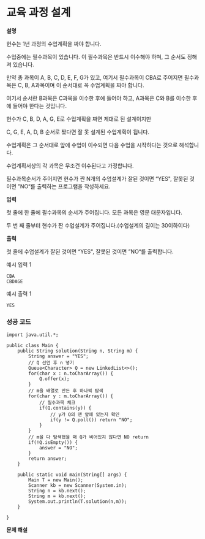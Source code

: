 # 교육 과정 설계



**설명**

현수는 1년 과정의 수업계획을 짜야 합니다.

수업중에는 필수과목이 있습니다. 이 필수과목은 반드시 이수해야 하며, 그 순서도 정해져 있습니다.

만약 총 과목이 A, B, C, D, E, F, G가 있고, 여기서 필수과목이 CBA로 주어지면 필수과목은 C, B, A과목이며 이 순서대로 꼭 수업계획을 짜야 합니다.

여기서 순서란 B과목은 C과목을 이수한 후에 들어야 하고, A과목은 C와 B를 이수한 후에 들어야 한다는 것입니다.

현수가 C, B, D, A, G, E로 수업계획을 짜면 제대로 된 설계이지만

C, G, E, A, D, B 순서로 짰다면 잘 못 설계된 수업계획이 됩니다.

수업계획은 그 순서대로 앞에 수업이 이수되면 다음 수업을 시작하다는 것으로 해석합니다.

수업계획서상의 각 과목은 무조건 이수된다고 가정합니다.

필수과목순서가 주어지면 현수가 짠 N개의 수업설계가 잘된 것이면 “YES", 잘못된 것이면 ”NO“를 출력하는 프로그램을 작성하세요.

 

**입력**

첫 줄에 한 줄에 필수과목의 순서가 주어집니다. 모든 과목은 영문 대문자입니다.

두 번 째 줄부터 현수가 짠 수업설계가 주어집니다.(수업설계의 길이는 30이하이다)

 

**출력**

첫 줄에 수업설계가 잘된 것이면 “YES", 잘못된 것이면 ”NO“를 출력합니다.

예시 입력 1

```
CBA
CBDAGE
```

예시 출력 1

```
YES
```



### 성공 코드

```
import java.util.*;

public class Main {
	public String solution(String n, String m) {
		String answer = "YES";
		// Q 선언 후 n 넣기
		Queue<Character> Q = new LinkedList<>();
		for(char x : n.toCharArray()) {
			Q.offer(x);
		}
		// m을 배열로 만든 후 하나씩 탐색
		for(char y : m.toCharArray()) {
			// 필수과목 체크
			if(Q.contains(y)) {
				// y가 Q의 맨 앞에 있는지 확인
				if(y != Q.poll()) return "NO";
			}
		}
		// m을 다 탐색했을 때 Q가 비어있지 않다면 NO return
		if(!Q.isEmpty()) {
			answer = "NO";
		}
		return answer;
	}

	public static void main(String[] args) {
		Main T = new Main();
		Scanner kb = new Scanner(System.in);
		String n = kb.next();
		String m = kb.next();
		System.out.println(T.solution(n,m));
	}

}
```



**문제 해설**

[Notion]: https://lealea.tistory.com/8?category=1008807

